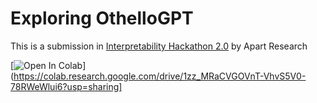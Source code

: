 # Exploring OthelloGPT

This is a submission in [Interpretability Hackathon 2.0](https://itch.io/jam/interpretability-hackathon) by Apart Research 

[![Open In Colab](https://colab.research.google.com/assets/colab-badge.svg)](https://colab.research.google.com/drive/1zz_MRaCVGOVnT-VhvS5V0-78RWeWlui6?usp=sharing]
